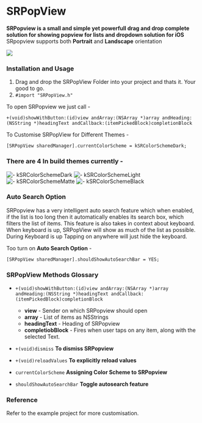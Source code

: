 # SRPopView



**SRPopview is a small and simple yet powerfull drag and drop complete solution for showing popview for lists and dropdown solution for iOS**
SRpopview supports both **Portrait** and **Landscape** orientation

![](http://imgur.com/a/eX9z2)


### Installation and Usage 

1. Drag and drop the SRPopView Folder into your project and thats it. Your good to go.
2. `#import "SRPopView.h"`

To open SRPopview we just call -

`+(void)showWithButton:(id)view andArray:(NSArray *)array andHeading:(NSString *)headingText andCallback:(itemPickedBlock)completionBlock` 

To Customise SRPopView for Different Themes - 

 `[SRPopView sharedManager].currentColorScheme = kSRColorSchemeDark;`
 
### There are 4 In build themes currently - 

  ![- `kSRColorSchemeDark`](http://imgur.com/pHJJLZ4)
  ![- `kSRColorSchemeLight`](http://imgur.com/3COxoRu)
  ![- `kSRColorSchemeMatte`](http://imgur.com/nGDOwCB)
  ![- `kSRColorSchemeBlack`](http://imgur.com/kxmhwHq)

 

### Auto Search Option

SRPopview has a very intelligent auto search feature which when enabled, if the list is too long then it automatically enables its search box, which filters the list of items.
This feature is also takes in context about keyboard. 
When keyboard is up, SRPopView will show as much of the list as possible.
During Keyboard is up Tapping on anywhere will just hide the keyboard.

Too turn on **Auto Search Option** - 

  `[SRPopView sharedManager].shouldShowAutoSearchBar = YES;`


### SRPopView Methods Glossary 

  * `+(void)showWithButton:(id)view andArray:(NSArray *)array andHeading:(NSString *)headingText andCallback:(itemPickedBlock)completionBlock`

    - **view** - Sender on which SRPopview should open
    - **array** - List of items as NSStrings
    - **headingText** - Heading of SRPopview
    - **completiobBlock** - Fires when user taps on any item, along with the selected Text.

  * `+(void)dismiss`
    **To dismiss SRPopview**

  * `+(void)reloadValues`
    **To explicitly reload values**

  * `currentColorScheme` 
     **Assigning Color Scheme to SRPopview**
 
  * `shouldShowAutoSearchBar` 
    **Toggle autosearch feature** 


### Reference 
Refer to the example project for more customisation.

